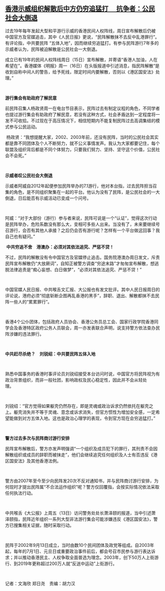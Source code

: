 <!--1629112320000-->
[香港示威组织解散后中方仍穷追猛打  　抗争者：公民社会大倒退](https://www.rfa.org/mandarin/yataibaodao/gangtai/ac-08162021071147.html)
------

<p>过去19年每年发起大型和平游行示威的香港民间人权阵线，周日宣布解散后仍被中国官方及官媒追击，其中《人民日报》更说，“民阵解散抹不去反中乱港罪行”。有评论指，中共要民阵 “五体入地”，因而继续穷追猛打。有参与民阵游行7年多的示威者认为，民阵被迫解散是公民社会一大倒退。</p><p></p><p>成立已有19年的民间人权阵线周日（15日）宣布解散，并寄语“香港人加油，人在希望在”。香港媒体《明报》周一（16日）在头版报道中引述消息，指民阵解散“是收到自称中间人的警告，给予死线，限定时间内要解散，否则以《港区国安法》处理。”</p><p> </p><p><strong>游行集会有助政府了解民意</strong></p><p>前民阵召集人杨政贤周一在电台节目表示，民阵过去有制定议程的角色，不同学者也提过游行集会有助政府了解民意，若没有这种方式，社会矛盾达到一定程度将一发不可收拾。不过现在于高压情况下，相信短期内不能复制民阵过去高调集结的模式参与公民运动。</p><p> 杨政贤：“我想提醒大家，2002、2003年前，还没有民阵，当时的公民社会其实都是靠不同团体及个人不断努力，就不公义事情发声。我认为大家都要记住，每个联盟及组织背后都是不同个体努力，只要我们努力、坚持、坚守这个价值，公民社会不会死。”</p><p> </p><p><strong>示威者叹公民社会大倒退</strong></p><p>示威者阿威自2012年起便参加民阵举办的7.1游行，他对本台指，过去民阵担当召集的角色，是不同组织聚集在一起的平台。他认为没有了民阵，是公民社会的一大倒退，日后能否有示威活动已变成一个问号。</p><p> </p><p>阿威：“对于大部份（游行）参与者来说，民阵可说是一个“认证”，觉得这次行动是民阵举办，危险系数没有那么大，变相可多些人出来。当没有了，未来要继续号召游行，会否有其他人承接？之后仍会否有游行呢？怎样有一个平台做这回事？我自己也有疑问。”</p><p> <strong>中共穷追不舍　港澳办：必须对其依法追究、严惩不贷！</strong></p><p>不过，民阵的解散没有令中国官方及官媒停止追击。国务院港澳办周日发文，斥责民阵宣布解散仍“大放厥词”，自知正被警方调查“穷途末路”才匆匆宣布解散，想逃脱法律追责是“痴心妄想、白日做梦”，“必须对其依法追究、严惩不贷！”</p><p> </p><p>中国官媒人民日报、中共喉舌文汇报、大公报也有发文批评。其中人民日报周日的评论说，港府必须“彻底斩断企图再乱香港的黑手”，辞职、退出、解散都抹不去民阵一些人的“累累罪行”。</p><p> </p><p>香港4个公仆团体，包括政府人员协会、香港公务员总工会、国家行政学院香港同学会及香港特区政府公务人员联会，周一亦发表联合声明，说支持警方依法查办民阵涉嫌的违法罪行。</p><p> </p><p><strong>中共赶尽杀绝？　刘锐绍：中共要民阵五体入地</strong></p><p> </p><p>熟悉中国事务的香港时事评论员刘锐绍接受本台访问时说，中国官方将民阵视为有政治背景组织，而非一般社团，影响政权及民心稳定性，因此并不会从轻处理。       </p><p> </p><p>刘锐绍：“官方觉得如果躯壳仍然存在，即是灵魂或政治诉求仍然依托在躯壳之上。躯壳消失并不等于灵魂、意念或诉求消失，但官方惯性为增加安全感，一定希望能做到对方五体入地。这也是政治心理学的表现，令到官方现在会穷追猛打。”</p><p> </p><p><strong>警方过去多次与民阵商讨游行安排　</strong></p><p>民阵宣布解散后，警方亦发声明强调“一个组织及成员犯下的罪行，其刑责不会因解散组织或成员的辞职而被抹走”，他们会继续追究任何组织及人士有否违反《港区国安法》及其他香港法例。</p><p> </p><p>警方由2007年至今至少向民阵发20次不反对通知书，并与民阵商讨游行安排，为何现时才提出民阵属“不合法运作组织”呢？警方仅回覆指，会按实际情况依法采取任何执法行动。</p><p> </p><p>中共喉舌《大公报》上周五（13日）访问警务处处长萧泽颐的报道，当中引述萧泽颐指，民阵近年组织一系列大型非法游行集会可能涉嫌违反《港区国安法》，警方已搜集相关证据，随时采取行动。</p><p> </p><p>民阵于2002年9月13日成立，当时由数10个民间团体及政党等组成。自2003年起，每年的7月1日、元旦日或重要政治事件前后，都会号召市民参与游行表达诉求；并以推动香港民主、人权争取全面普选为理念。2003年，创下50万人上街游行、到2019年更称超过200万人就“反送中运动”上街游行。</p><p> </p><p>记者：文海欣 郑日尧　责编：胡力汉　</p><p> </p>
